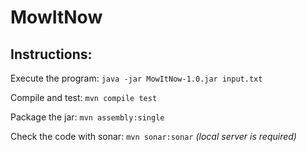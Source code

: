 MowItNow
========

Instructions:
------------

Execute the program: `java -jar MowItNow-1.0.jar input.txt`

Compile and test: `mvn compile test`

Package the jar: `mvn assembly:single`

Check the code with sonar: `mvn sonar:sonar` _(local server is required)_


